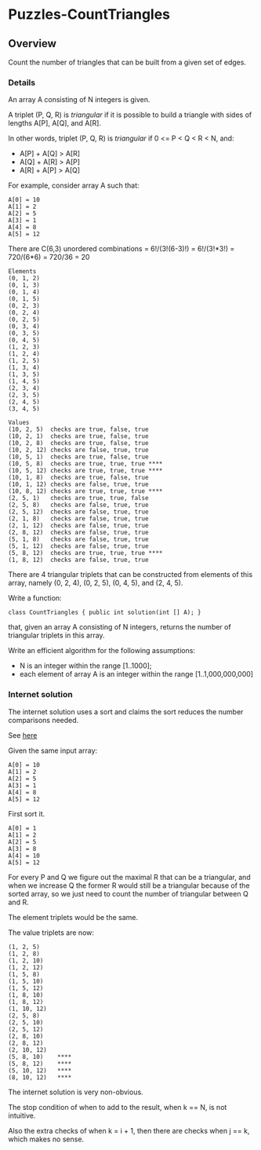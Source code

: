 # Puzzles-CountTriangles

## Overview

Count the number of triangles that can be built from a given set of edges.

### Details

An array A consisting of N integers is given.

A triplet (P, Q, R) is *triangular* if it is possible to build a triangle with sides of lengths A[P], A[Q], and A[R].

In other words, triplet (P, Q, R) is *triangular* if 0 <= P < Q < R < N, and:

- A[P] + A[Q] > A[R]
- A[Q] + A[R] > A[P]
- A[R] + A[P] > A[Q]

For example, consider array A such that:

```
A[0] = 10
A[1] = 2
A[2] = 5
A[3] = 1
A[4] = 8
A[5] = 12
```

There are C(6,3) unordered combinations = 6!/(3!(6-3)!) = 6!/(3!\*3!) = 720/(6\*6) = 720/36 = 20

```
Elements
(0, 1, 2)
(0, 1, 3)
(0, 1, 4)
(0, 1, 5)
(0, 2, 3)
(0, 2, 4)
(0, 2, 5)
(0, 3, 4)
(0, 3, 5)
(0, 4, 5)
(1, 2, 3)
(1, 2, 4)
(1, 2, 5)
(1, 3, 4)
(1, 3, 5)
(1, 4, 5)
(2, 3, 4)
(2, 3, 5)
(2, 4, 5)
(3, 4, 5)
```

```
Values
(10, 2, 5)  checks are true, false, true 
(10, 2, 1)  checks are true, false, true
(10, 2, 8)  checks are true, false, true
(10, 2, 12) checks are false, true, true
(10, 5, 1)  checks are true, false, true
(10, 5, 8)  checks are true, true, true ****
(10, 5, 12) checks are true, true, true ****
(10, 1, 8)  checks are true, false, true
(10, 1, 12) checks are false, true, true
(10, 8, 12) checks are true, true, true ****
(2, 5, 1)   checks are true, true, false
(2, 5, 8)   checks are false, true, true
(2, 5, 12)  checks are false, true, true
(2, 1, 8)   checks are false, true, true
(2, 1, 12)  checks are false, true, true
(2, 8, 12)  checks are false, true, true
(5, 1, 8)   checks are false, true, true
(5, 1, 12)  checks are false, true, true
(5, 8, 12)  checks are true, true, true ****
(1, 8, 12)  checks are false, true, true
```

There are 4 triangular triplets that can be constructed from elements of this array,
namely (0, 2, 4), (0, 2, 5), (0, 4, 5), and (2, 4, 5).

Write a function:

```
class CountTriangles { public int solution(int [] A); }
```

that, given an array A consisting of N integers, returns the number of triangular triplets in this array.

Write an efficient algorithm for the following assumptions:

- N is an integer within the range [1..1000];
- each element of array A is an integer within the range [1..1,000,000,000]

### Internet solution

The internet solution uses a sort and claims the sort reduces the number comparisons needed.

See [here](https://codility-solutions.com/lessons/lesson-15-caterpillar-method/counttriangles/)

Given the same input array:

```
A[0] = 10
A[1] = 2
A[2] = 5
A[3] = 1
A[4] = 8
A[5] = 12
```

First sort it.

```
A[0] = 1
A[1] = 2
A[2] = 5
A[3] = 8
A[4] = 10
A[5] = 12
```

For every P and Q we figure out the maximal R that can be a
triangular, and when we increase Q the former R would still
be a triangular because of the sorted array, so we just need
to count the number of triangular between Q and R.

The element triplets would be the same.

The value triplets are now:

```
(1, 2, 5)
(1, 2, 8)
(1, 2, 10)
(1, 2, 12)
(1, 5, 8)
(1, 5, 10)
(1, 5, 12)
(1, 8, 10)
(1, 8, 12)
(1, 10, 12)
(2, 5, 8)
(2, 5, 10)
(2, 5, 12)
(2, 8, 10)
(2, 8, 12)
(2, 10, 12)
(5, 8, 10)    ****
(5, 8, 12)    ****
(5, 10, 12)   ****
(8, 10, 12)   ****
```

The internet solution is very non-obvious.

The stop condition of when to add to the result, when k == N, is not intuitive.

Also the extra checks of when k = i + 1, then there are checks when j == k, which makes no sense.

